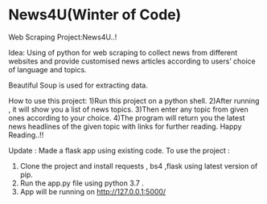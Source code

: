 # News4U(Winter of Code)
Web Scraping Project:News4U..!

Idea:
Using of python for web scraping to collect news from different websites and 
provide customised news articles according to users’ choice of language and topics.

Beautiful Soup is used for extracting data.



How to use this project:
1)Run this project on a python shell.
2)After running , it will show you a list of news topics.
3)Then enter any topic from given ones according to your choice.
4)The program will return you the latest news headlines of the given topic with links for further reading.
 Happy Reading..!!

Update :
Made a flask app using existing code.
To use the project :
1. Clone the project and install requests , bs4 ,flask using latest version of pip.
2. Run the app.py file using python 3.7 .
3. App will be running on http://127.0.0.1:5000/





